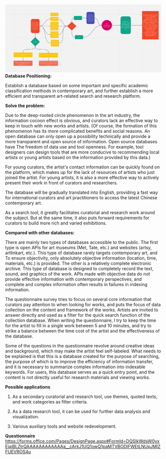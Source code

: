 ![enter image description here](https://github.com/caixingyang1228/thesis/blob/master/%E5%B1%8F%E5%B9%95%E5%BF%AB%E7%85%A7%202020-02-20%20%E4%B8%8B%E5%8D%886.45.30.png?raw=true)
**Database Positioning:**

Establish a database based on some important and specific academic classification methods in contemporary art, and further establish a more efficient and transparent art-related search and research platform.

  

**Solve the problem:**

Due to the deep-rooted circle phenomenon in the art industry, the information cocoon effect is obvious, and curators lack an effective way to keep in touch with new works and artists. (Of course, the formation of this phenomenon has its more complicated benefits and social reasons. An open database can only open up a possibility technically and provide a more transparent and open source of information. Open source databases have The freedom of data use and tool openness. For example, tool designers can design tools that are more conducive to recommending local artists or young artists based on the information provided by this data.)

  

For young curators, the artist's contact information can be quickly found on the platform, which makes up for the lack of resources of artists who just joined the artist. For young artists, it is also a more effective way to actively present their work in front of curators and researchers.

  

The database will be gradually translated into English, providing a fast way for international curators and art practitioners to access the latest Chinese contemporary art.

  

As a search tool, it greatly facilitates curatorial and research work around the subject. But at the same time, it also puts forward requirements for curators to build more rich and varied exhibitions.

  

**Compared with other databases:**

There are mainly two types of databases accessible to the public. The first type is open APIs for art museums (Met, Tate, etc.) and websites (artsy, artlinkart, etc.). This type of database rarely targets contemporary art, and To ensure objectivity, only absolutely objective information (location, time, materials, etc.) is provided. The other is a relatively complete electronic archive. This type of database is designed to completely record the text, sound, and graphics of the work. APIs made with objective data do not provide effective information with contemporary perspectives, and complete and complex information often results in failures in indexing information.

  

The questionnaire survey tries to focus on several core information that curators pay attention to when looking for works, and puts the focus of data collection on the content and framework of the works. Artists are invited to answer directly and used as a filter for the quick search function of the collection database. When writing the questionnaire, I try to keep the time for the artist to fill in a single work between 5 and 10 minutes, and try to strike a balance between the time cost of the artist and the effectiveness of the database.

  

Some of the questions in the questionnaire revolve around creative ideas and background, which may make the artist feel self-labeled. What needs to be explained is that this is a database created for the purpose of searching, the purpose of which is to improve the efficiency of information transfer, and it is necessary to summarize complex information into indexable keywords. For users, this database serves as a quick entry point, and the content is not directly useful for research materials and viewing works.

  

  

**Possible applications**

1. As a secondary curatorial and research tool, use themes, quoted texts, and work categories as filter criteria.

2. As a data research tool, it can be used for further data analysis and visualization.

3. Various auxiliary tools and website redevelopment.

**Questionnaire**
https://forms.office.com/Pages/DesignPage.aspx#FormId=DQSIkWdsW0yxEjajBLZtrQAAAAAAAAAAAAa__cArkJ1UQ1owQ1paMTVBODlFWEtLNUpJMlZFUEVROS4u

